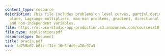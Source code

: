 ```yaml
---
content_type: resource
description: This file includes problems on level curves, partial derivatives, tangent
  plane, Lagrange multipliers, max-min problems, gradient, directional derivative,
  and non-independent variables.
file: https://ol-ocw-studio-app-production.s3.amazonaws.com/courses/18-02-multivariable-calculus-spring-2006/fa758b67b6fcf74e16e3dc9ea26c97a3_prac2a.pdf
file_type: application/pdf
resourcetype: Document
title: prac2a.pdf
uid: fa758b67-b6fc-f74e-16e3-dc9ea26c97a3
---
```


